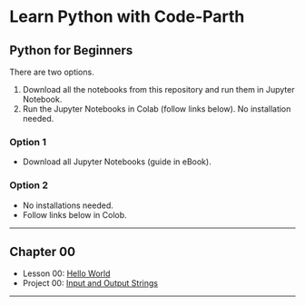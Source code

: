 # Learn Python with Code-Parth

## Python for Beginners

There are two options.
1. Download all the notebooks from this repository and run them in Jupyter Notebook.
2. Run the Jupyter Notebooks in Colab (follow links below). No installation needed.

### Option 1
- Download all Jupyter Notebooks (guide in eBook).

### Option 2
- No installations needed.
- Follow links below in Colob.

-----
## Chapter 00
- Lesson 00: [Hello World](https://colab.research.google.com/github/Code-Parth/Learn-Python-Course/blob/master/CoLab/Chapter-00/00-Lesson-Hello_World.ipynb)
- Project 00: [Input and Output Strings](https://colab.research.google.com/github/Code-Parth/Learn-Python-Course/blob/master/CoLab/Chapter-00/00-Project-Input_and_Output_Strings.ipynb)

-----
